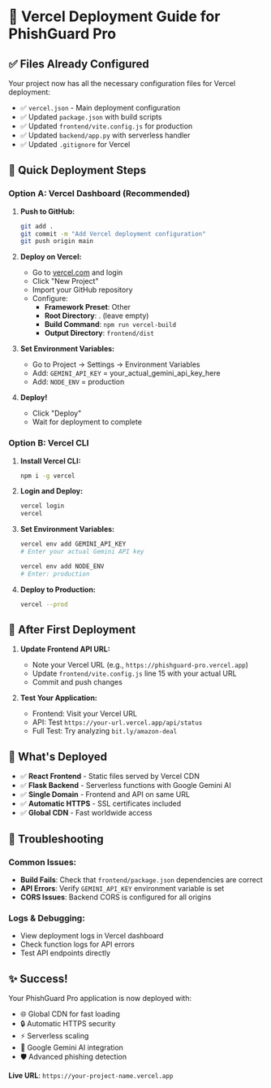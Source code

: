 # 🚀 **Vercel Deployment Guide for PhishGuard Pro**

## ✅ **Files Already Configured**

Your project now has all the necessary configuration files for Vercel deployment:

- ✅ `vercel.json` - Main deployment configuration  
- ✅ Updated `package.json` with build scripts
- ✅ Updated `frontend/vite.config.js` for production
- ✅ Updated `backend/app.py` with serverless handler
- ✅ Updated `.gitignore` for Vercel

## 🚀 **Quick Deployment Steps**

### **Option A: Vercel Dashboard (Recommended)**

1. **Push to GitHub:**
   ```bash
   git add .
   git commit -m "Add Vercel deployment configuration"
   git push origin main
   ```

2. **Deploy on Vercel:**
   - Go to [vercel.com](https://vercel.com) and login
   - Click "New Project"
   - Import your GitHub repository
   - Configure:
     - **Framework Preset**: Other
     - **Root Directory**: . (leave empty)
     - **Build Command**: `npm run vercel-build`
     - **Output Directory**: `frontend/dist`

3. **Set Environment Variables:**
   - Go to Project → Settings → Environment Variables
   - Add: `GEMINI_API_KEY` = your_actual_gemini_api_key_here
   - Add: `NODE_ENV` = production

4. **Deploy!**
   - Click "Deploy"
   - Wait for deployment to complete

### **Option B: Vercel CLI**

1. **Install Vercel CLI:**
   ```bash
   npm i -g vercel
   ```

2. **Login and Deploy:**
   ```bash
   vercel login
   vercel
   ```

3. **Set Environment Variables:**
   ```bash
   vercel env add GEMINI_API_KEY
   # Enter your actual Gemini API key
   
   vercel env add NODE_ENV
   # Enter: production
   ```

4. **Deploy to Production:**
   ```bash
   vercel --prod
   ```

## 🔧 **After First Deployment**

1. **Update Frontend API URL:**
   - Note your Vercel URL (e.g., `https://phishguard-pro.vercel.app`)
   - Update `frontend/vite.config.js` line 15 with your actual URL
   - Commit and push changes

2. **Test Your Application:**
   - Frontend: Visit your Vercel URL
   - API: Test `https://your-url.vercel.app/api/status`
   - Full Test: Try analyzing `bit.ly/amazon-deal`

## 🎯 **What's Deployed**

- ✅ **React Frontend** - Static files served by Vercel CDN
- ✅ **Flask Backend** - Serverless functions with Google Gemini AI
- ✅ **Single Domain** - Frontend and API on same URL
- ✅ **Automatic HTTPS** - SSL certificates included
- ✅ **Global CDN** - Fast worldwide access

## 🐛 **Troubleshooting**

### **Common Issues:**
- **Build Fails**: Check that `frontend/package.json` dependencies are correct
- **API Errors**: Verify `GEMINI_API_KEY` environment variable is set
- **CORS Issues**: Backend CORS is configured for all origins

### **Logs & Debugging:**
- View deployment logs in Vercel dashboard
- Check function logs for API errors
- Test API endpoints directly

## ✨ **Success!**

Your PhishGuard Pro application is now deployed with:
- 🌐 Global CDN for fast loading
- 🔒 Automatic HTTPS security  
- ⚡ Serverless scaling
- 🤖 Google Gemini AI integration
- 🛡️ Advanced phishing detection

**Live URL**: `https://your-project-name.vercel.app`
